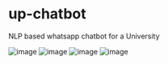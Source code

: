 # up-chatbot
NLP based whatsapp chatbot for a University

![image](https://github.com/fdezSeb01/up-chatbot/assets/110956552/f93266bb-41a3-45ff-9eb1-47e46b0f4f74)
![image](https://github.com/fdezSeb01/up-chatbot/assets/110956552/d3924fc3-17f6-4693-9a29-4cb210ed1e1b)
![image](https://github.com/fdezSeb01/up-chatbot/assets/110956552/a5545acc-ce1d-416e-86cd-8a5d1c5a3a0e)
![image](https://github.com/fdezSeb01/up-chatbot/assets/110956552/e0b71d17-8066-4a5f-b1f8-e666e3eefc0d)
